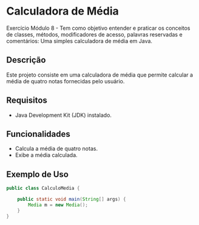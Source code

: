# Calculadora de Média

Exercício Módulo 8 - Tem como objetivo entender e praticar os conceitos de classes, métodos, modificadores de acesso, palavras reservadas e comentários:
Uma simples calculadora de média em Java.

## Descrição

Este projeto consiste em uma calculadora de média que permite calcular a média de quatro notas fornecidas pelo usuário.

## Requisitos

- Java Development Kit (JDK) instalado.

## Funcionalidades

- Calcula a média de quatro notas.
- Exibe a média calculada.

## Exemplo de Uso

```java
public class CalculoMedia {

    public static void main(String[] args) {
        Media m = new Media();
    }
}
